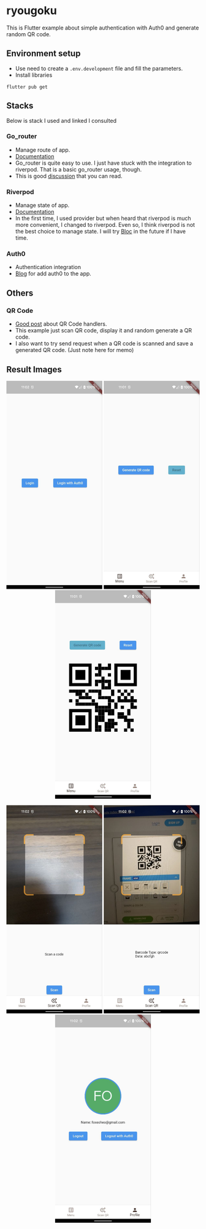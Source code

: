 # ryougoku

This is Flutter example about simple authentication with Auth0 and generate random QR code.


## Environment setup

- Use need to create a `.env.development` file and fill the parameters.
- Install libraries
```
flutter pub get
```

## Stacks

Below is stack I used and linked I consulted
### Go_router

- Manage route of app.
- [Documentation](https://gorouter.dev/)
- Go_router is quite easy to use. I just have stuck with the integration to riverpod. That is a basic go_router usage, though.
- This is good [discussion](https://github.com/rrousselGit/riverpod/discussions/1357) that you can read.

### Riverpod

- Manage state of app.
- [Documentation](https://riverpod.dev/docs/getting_started)
- In the first time, I used provider but when heard that riverpod is much more convenient, I changed to riverpod. Even so, I think riverpod is not the best choice to manage state. I will try [Bloc](https://bloclibrary.dev/#/) in the future if I have time.

### Auth0

- Authentication integration
- [Blog](https://auth0.com/blog/flutter-authentication-authorization-with-auth0-part-1-adding-authentication-to-an-app/) for add auth0 to the app.

## Others

### QR Code

- [Good post](https://itnext.io/qr-code-in-flutter-9b7072343598) about QR Code handlers.
- This example just scan QR code, display it and random generate a QR code.
- I also want to try send request when a QR code is scanned and save a generated QR code. (Just note here for memo)

## Result Images

<p align="middle">
<img src="source_image/login.jpeg" alt="login" width="250"/> 
<img src="source_image/menu.jpeg" alt="menu" width="250"/>
<img src="source_image/generated_qr_code.jpeg" alt="generated_qr_code" width="250"/>
</p>
<p align="middle">
<img src="source_image/scan_qr_code.jpeg" alt="scan_qr_code" width="250"/>
<img src="source_image/scanned_qr_code.jpeg" alt="scanned_qr_code" width="250"/>
<img src="source_image/profile.jpeg" alt="profile" width="250"/>
</p>

